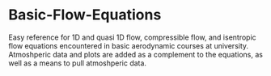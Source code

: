# Basic-Flow-Equations

Easy reference for 1D and quasi 1D flow, compressible flow, and isentropic flow equations encountered in basic aerodynamic courses at university. Atmoshperic data and plots are added as a complement to the equations, as well as a means to pull atmoshperic data.
